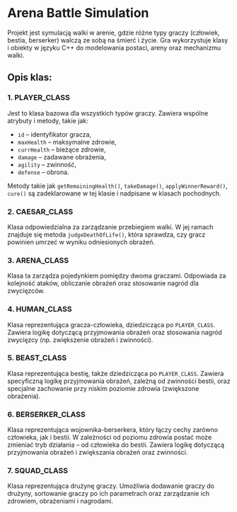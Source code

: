 # Arena Battle Simulation

Projekt jest symulacją walki w arenie, gdzie różne typy graczy (człowiek, bestia, berserker) walczą ze sobą na śmierć i życie. Gra wykorzystuje klasy i obiekty w języku C++ do modelowania postaci, areny oraz mechanizmu walki.

## Opis klas:

### 1. **PLAYER_CLASS**
Jest to klasa bazowa dla wszystkich typów graczy. Zawiera wspólne atrybuty i metody, takie jak:
- `id` – identyfikator gracza,
- `maxHealth` – maksymalne zdrowie,
- `currHealth` – bieżące zdrowie,
- `damage` – zadawane obrażenia,
- `agility` – zwinność,
- `defense` – obrona.

Metody takie jak `getRemainingHealth()`, `takeDamage()`, `applyWinnerReward()`, `cure()` są zadeklarowane w tej klasie i nadpisane w klasach pochodnych.

### 2. **CAESAR_CLASS**
Klasa odpowiedzialna za zarządzanie przebiegiem walki. W jej ramach znajduje się metoda `judgeDeathOfLife()`, która sprawdza, czy gracz powinien umrzeć w wyniku odniesionych obrażeń.

### 3. **ARENA_CLASS**
Klasa ta zarządza pojedynkiem pomiędzy dwoma graczami. Odpowiada za kolejność ataków, obliczanie obrażeń oraz stosowanie nagród dla zwycięzców.

### 4. **HUMAN_CLASS**
Klasa reprezentująca gracza-człowieka, dziedzicząca po `PLAYER_CLASS`. Zawiera logikę dotyczącą przyjmowania obrażeń oraz stosowania nagród zwycięzcy (np. zwiększenie obrażeń i zwinności).

### 5. **BEAST_CLASS**
Klasa reprezentująca bestię, także dziedzicząca po `PLAYER_CLASS`. Zawiera specyficzną logikę przyjmowania obrażeń, zależną od zwinności bestii, oraz specjalne zachowanie przy niskim poziomie zdrowia (zwiększone obrażenia).

### 6. **BERSERKER_CLASS**
Klasa reprezentująca wojownika-berserkera, który łączy cechy zarówno człowieka, jak i bestii. W zależności od poziomu zdrowia postać może zmieniać tryb działania – od człowieka do bestii. Zawiera logikę dotyczącą przyjmowania obrażeń i zwiększania obrażeń oraz zwinności.

### 7. **SQUAD_CLASS**
Klasa reprezentująca drużynę graczy. Umożliwia dodawanie graczy do drużyny, sortowanie graczy po ich parametrach oraz zarządzanie ich zdrowiem, obrażeniami i nagrodami.
